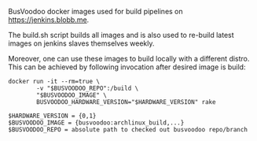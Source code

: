 BusVoodoo docker images used for build pipelines on https://jenkins.blobb.me.

The build.sh script builds all images and is also used to re-build latest images on jenkins slaves themselves weekly.

Moreover, one can use these images to build locally with a different distro. 
This can be achieved by following invocation after desired image is build:

```
docker run -it --rm=true \
        -v "$BUSVOODOO_REPO":/build \
        "$BUSVOODOO_IMAGE" \
        BUSVOODOO_HARDWARE_VERSION="$HARDWARE_VERSION" rake

$HARDWARE_VERSION = {0,1}
$BUSVOODOO_IMAGE = {busvoodoo:archlinux_build,...}
$BUSVOODOO_REPO = absolute path to checked out busvoodoo repo/branch
```


